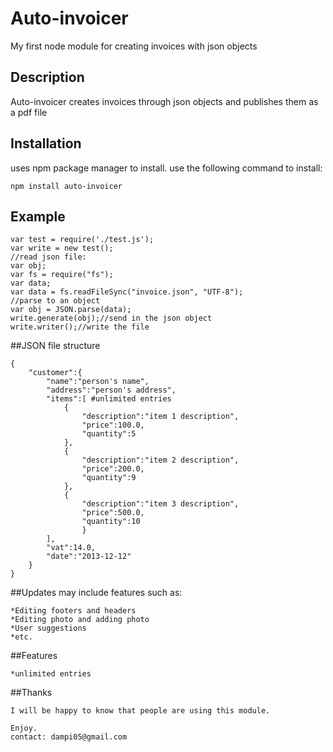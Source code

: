 # Auto-invoicer
My first node module for creating invoices with json objects

## Description

Auto-invoicer creates invoices through json objects and publishes them as a pdf file

## Installation

uses npm package manager to install. use the following command to install:

    npm install auto-invoicer
    
## Example

	var test = require('./test.js');
	var write = new test();
	//read json file:
	var obj;
	var fs = require("fs");
	var data;
	var data = fs.readFileSync("invoice.json", "UTF-8");
	//parse to an object
	var obj = JSON.parse(data);
	write.generate(obj);//send in the json object
	write.writer();//write the file

##JSON file structure

	{
		"customer":{
			"name":"person's name",
			"address":"person's address",
			"items":[ #unlimited entries
				{
					"description":"item 1 description",
					"price":100.0,
					"quantity":5
				},
				{
					"description":"item 2 description",
					"price":200.0,
					"quantity":9
				},
				{
					"description":"item 3 description",
					"price":500.0,
					"quantity":10
					}
			],
			"vat":14.0,
			"date":"2013-12-12"
		}
	}
	
##Updates may include features such as:

	*Editing footers and headers
	*Editing photo and adding photo
	*User suggestions
	*etc.
	
##Features

	*unlimited entries
	
##Thanks

	I will be happy to know that people are using this module.
	
	Enjoy.
	contact: dampi05@gmail.com